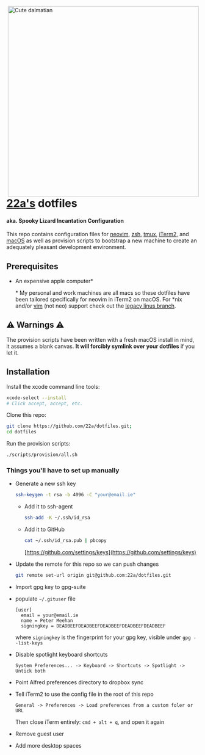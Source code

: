 <img
  src="https://user-images.githubusercontent.com/7144173/43552691-6fec96a4-95e3-11e8-8bb3-51bcc6d5e77f.jpg"
  width="500px"
  alt="Cute dalmatian"
  title="A cute dog with coat full of dots"
  align="right"
/>

# [22a's](https://github.com/22a) dotfiles

#### aka. Spooky Lizard Incantation Configuration

This repo contains configuration files for [neovim](https://github.com/neovim/neovim), [zsh](https://github.com/zsh-users/zsh), [tmux](https://github.com/tmux/tmux), [iTerm2](https://github.com/gnachman/iTerm2), and [macOS](https://www.apple.com/ie/macos) as well as provision scripts to bootstrap a new machine to create an adequately pleasant development environment.


## Prerequisites

- An expensive apple computer*

  \* My personal and work machines are all macs so these dotfiles have been tailored specifically for neovim in iTerm2 on macOS. For \*nix and/or [vim](https://github.com/vim/vim) (not neo) support check out the [legacy linus branch](https://github.com/22a/dotfiles/tree/linus).


## ⚠ Warnings ⚠

The provision scripts have been written with a fresh macOS install in mind, it assumes a blank canvas. **It will forcibly symlink over your dotfiles** if you let it.


## Installation

Install the xcode command line tools:
```bash
xcode-select --install
# Click accept, accept, etc.
```

Clone this repo:
```bash
git clone https://github.com/22a/dotfiles.git;
cd dotfiles
```

Run the provision scripts:
```bash
./scripts/provision/all.sh
```

### Things you'll have to set up manually

- Generate a new ssh key

    ```bash
    ssh-keygen -t rsa -b 4096 -C "your@email.ie"
    ```

    * Add it to ssh-agent

        ```bash
        ssh-add -K ~/.ssh/id_rsa
        ```
    * Add it to GitHub
        ```bash
        cat ~/.ssh/id_rsa.pub | pbcopy
        ```
        [https://github.com/settings/keys](https://github.com/settings/keys)

- Update the remote for this repo so we can push changes

    ```bash
    git remote set-url origin git@github.com:22a/dotfiles.git
    ```

- Import gpg key to gpg-suite

- populate `~/.gituser` file
    ```gitconfig
    [user]
      email = your@email.ie
      name = Peter Meehan
      signingkey = DEADBEEFDEADBEEFDEADBEEFDEADBEEFDEADBEEF
    ```
    where `signingkey` is the fingerprint for your gpg key, visible under `gpg --list-keys`


- Disable spotlight keyboard shortcuts

  ```
  System Preferences... -> Keyboard -> Shortcuts -> Spotlight -> Untick both
  ```

- Point Alfred preferences directory to dropbox sync


- Tell iTerm2 to use the config file in the root of this repo
  ```
  General -> Preferences -> Load preferences from a custom foler or URL
  ```
  Then close iTerm entirely: `cmd + alt + q`, and open it again

- Remove guest user

- Add more desktop spaces
